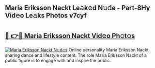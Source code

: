 ## Maria Eriksson Nackt Le𝚊k𝚎d N𝚞𝚍e - Part-8Hy Vid𝚎o Le𝚊ks Photos v7cyf

# <h2><a href="http://fbb117u.evod.top/?m=Maria+Eriksson+Nackt">🔗 👉🔴 Maria Eriksson Nackt Vid𝚎o Ph𝚘t𝚘s</a></h2>

[![Maria Eriksson Nackt N𝚞d𝚎s](https://i.imgur.com/8V9OHl7.gif)](http://fbb117u.evod.top/?m=Maria+Eriksson+Nackt)
Online personality Maria Eriksson Nackt sharing dance and lifestyle content. The role Maria Eriksson Nackt of a public figure is to engage with and inspire the public. 
